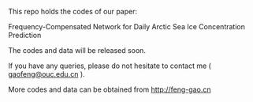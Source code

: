 This repo holds the codes of our paper:

Frequency-Compensated Network for Daily Arctic Sea Ice Concentration Prediction

The codes and data will be released soon.

If you have any queries, please do not hesitate to contact me ( gaofeng@ouc.edu.cn ).

More codes and data can be obtained from http://feng-gao.cn
